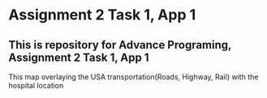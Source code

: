 # Assignment 2 Task 1, App 1
## This is repository for Advance Programing, Assignment 2 Task 1, App 1
This map overlaying the USA transportation(Roads, Highway, Rail) with the hospital location
